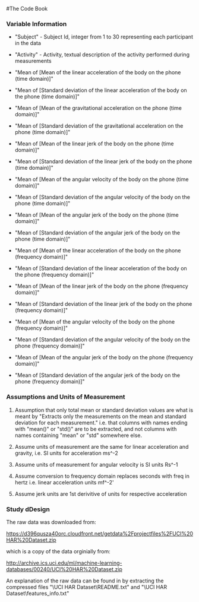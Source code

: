 #The Code Book



### Variable Information
* "Subject" - Subject Id, integer from 1 to 30 representing each participant in the data
* "Activity" - Activity, textual description of the activity performed during measurements  

* "Mean of [Mean of the linear acceleration of the body on the phone (time domain)]"                  
* "Mean of [Standard deviation of the linear acceleration of the body on the phone (time domain)]" 

* "Mean of [Mean of the gravitational acceleration on the phone (time domain)]"
* "Mean of [Standard deviation of the gravitational acceleration on the phone (time domain)]"

* "Mean of [Mean of the linear jerk of the body on the phone (time domain)]"                       
* "Mean of [Standard deviation of the linear jerk of the body on the phone (time domain)]" 

* "Mean of [Mean of the angular velocity of the body on the phone (time domain)]"
* "Mean of [Standard deviation of the angular velocity of the body on the phone (time domain)]"

* "Mean of [Mean of the angular jerk of the body on the phone (time domain)]"                  
* "Mean of [Standard deviation of the angular jerk of the body on the phone (time domain)]"

* "Mean of [Mean of the linear acceleration of the body on the phone (frequency domain)]"              
* "Mean of [Standard deviation of the linear acceleration of the body on the phone (frequency domain)]"

* "Mean of [Mean of the linear jerk of the body on the phone (frequency domain)]"                      
* "Mean of [Standard deviation of the linear jerk of the body on the phone (frequency domain)]" 

* "Mean of [Mean of the angular velocity of the body on the phone (frequency domain)]"                 
* "Mean of [Standard deviation of the angular velocity of the body on the phone (frequency domain)]" 

* "Mean of [Mean of the angular jerk of the body on the phone (frequency domain)]"                     
* "Mean of [Standard deviation of the angular jerk of the body on the phone (frequency domain)]" 

### Assumptions and Units of Measurement 

1. Assumption that only total mean or standard deviation values are what is meant by "Extracts only the measurements on the mean and standard deviation for each measurement." i.e. that columns with names ending with "mean()" or "std()" are to be extracted, and not columns with names containing "mean" or "std" somewhere else.

2. Assume units of measurement are the same for linear acceleration and gravity, i.e. SI units for acceleration ms^-2

3. Assume units of measurement for angular velocity is SI units Rs^-1

4. Assume conversion to frequency domain replaces seconds with freq in hertz i.e. linear acceleration units mf^-2'

5. Assume jerk units are 1st derivitive of units for respective acceleration

### Study dDesign 

The raw data was downloaded from:

https://d396qusza40orc.cloudfront.net/getdata%2Fprojectfiles%2FUCI%20HAR%20Dataset.zip 

which is a copy of the data orginially from:

http://archive.ics.uci.edu/ml/machine-learning-databases/00240/UCI%20HAR%20Dataset.zip

An explanation of the raw data can be found in by extracting the compressed files "\UCI HAR Dataset\README.txt" and "\UCI HAR Dataset\features_info.txt"


